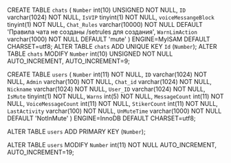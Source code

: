 CREATE TABLE `chats` (
  `Number` int(10) UNSIGNED NOT NULL,
  `ID` varchar(1024) NOT NULL,
  `IsVIP` tinyint(1) NOT NULL,
  `voiceMessangeBlock` tinyint(1) NOT NULL,
  `Chat_Rules` varchar(10000) NOT NULL DEFAULT 'Правила чата не созданы /setrules для создания',
  `WarnLimAction` varchar(1000) NOT NULL DEFAULT 'mute'
) ENGINE=MyISAM DEFAULT CHARSET=utf8;
ALTER TABLE `chats`
  ADD UNIQUE KEY `Id` (`Number`);
ALTER TABLE `chats`
  MODIFY `Number` int(10) UNSIGNED NOT NULL AUTO_INCREMENT, AUTO_INCREMENT=9;
  
  
  
  CREATE TABLE `users` (
  `Number` int(11) NOT NULL,
  `ID` varchar(1024) NOT NULL,
  `Admin` varchar(100) NOT NULL,
  `Chat_id` varchar(1024) NOT NULL,
  `Nickname` varchar(1024) NOT NULL,
  `User_ID` varchar(1024) NOT NULL,
  `IsMute` tinyint(1) NOT NULL,
  `Warns` int(5) NOT NULL,
  `MessageCount` int(11) NOT NULL,
  `VoiceMessageCount` int(11) NOT NULL,
  `StikerCount` int(11) NOT NULL,
  `LastActivity` varchar(100) NOT NULL,
  `UnMuteTime` varchar(1000) NOT NULL DEFAULT 'NotInMute'
) ENGINE=InnoDB DEFAULT CHARSET=utf8;

ALTER TABLE `users`
  ADD PRIMARY KEY (`Number`);

ALTER TABLE `users`
  MODIFY `Number` int(11) NOT NULL AUTO_INCREMENT, AUTO_INCREMENT=19;
